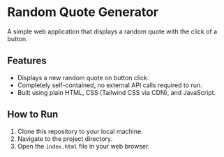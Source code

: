 # Random Quote Generator

A simple web application that displays a random quote with the click of a button.

## Features

- Displays a new random quote on button click.
- Completely self-contained, no external API calls required to run.
- Built using plain HTML, CSS (Tailwind CSS via CDN), and JavaScript.

## How to Run

1. Clone this repository to your local machine.
2. Navigate to the project directory.
3. Open the `index.html` file in your web browser.
